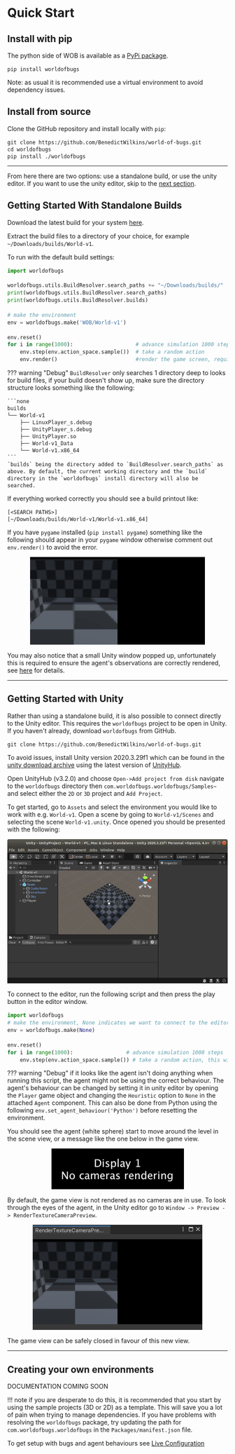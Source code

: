 # Quick Start

## Install with pip

The python side of WOB is available as a [PyPi package](https://pypi.org/project/worldofbugs/).

```
pip install worldofbugs
```

Note: as usual it is recommended use a virtual environment to avoid dependency issues.

## Install from source

Clone the GitHub repository and install locally with `pip`:

```
git clone https://github.com/BenedictWilkins/world-of-bugs.git
cd worldofbugs
pip install ./worldofbugs
```

---------------------

From here there are two options: use a standalone build, or use the unity editor. If you want to use the unity editor, skip to the [next section](#getting-started-with-unity).

## Getting Started With Standalone Builds

Download the latest build for your system [here](https://github.com/BenedictWilkins/world-of-bugs/releases).

Extract the build files to a directory of your choice, for example `~/Downloads/builds/World-v1`.

To run with the default build settings:

```python
import worldofbugs

worldofbugs.utils.BuildResolver.search_paths += "~/Downloads/builds/"   # add downloaded/builds to path
print(worldofbugs.utils.BuildResolver.search_paths)                     # list all search paths
print(worldofbugs.utils.BuildResolver.builds)                           # list all avaliable environments

# make the environment
env = worldofbugs.make('WOB/World-v1')

env.reset()
for i in range(1000):                    # advance simulation 1000 steps
    env.step(env.action_space.sample())  # take a random action
    env.render()                         #render the game screen, requires pygame installation
```

??? warning "Debug"
    `BuildResolver` only searches 1 directory deep to looks for build files, if your build doesn't show up, make sure the directory structure looks something like the following:

    ```none
    builds
    └── World-v1
        ├── LinuxPlayer_s.debug
        ├── UnityPlayer_s.debug
        ├── UnityPlayer.so
        ├── World-v1_Data
        └── World-v1.x86_64
    ```
    `builds` being the directory added to `BuildResolver.search_paths` as above. By default, the current working directory and the `build` directory in the `worldofbugs` install directory will also be searched.

If everything worked correctly you should see a build printout like:

```
[<SEARCH PATHS>]
[~/Downloads/builds/World-v1/World-v1.x86_64]
```

If you have `pygame` installed (`pip install pygame`) something like the following should appear in your `pygame` window otherwise comment out `env.render()` to avoid the error.

<img src="../imgs/pygame-example.gif" style="display:block; margin-left:auto; margin-right:auto; margin-bottom:1rem;">

You may also notice that a small Unity window popped up, unfortunately this is required to ensure the agent's observations are correctly rendered, see [here](https://answers.unity.com/questions/1672109/native-texture-pointer-returns-0-in-headless-build.html) for details.

-----------

## Getting Started with Unity

Rather than using a standalone build, it is also possible to connect directly to the Unity editor. This requires the `worldofbugs` project to be open in Unity. If you haven't already, download `worldofbugs` from GitHub.

```
git clone https://github.com/BenedictWilkins/world-of-bugs.git
```

To avoid issues, install Unity version 2020.3.29f1 which can be found in the [unity download archive](https://unity3d.com/get-unity/download/archive) using the latest version of [UnityHub](https://unity3d.com/get-unity/download).

Open UnityHub (v3.2.0) and choose `Open->Add project from disk` navigate to the `worldofbugs` directory then `com.worldofbugs.worldofbugs/Samples~` and select either the `2D` or `3D` project and `Add Project`.

To get started, go to `Assets` and select the environment you would like to work with e.g. `World-v1`. Open a scene by going to `World-v1/Scenes` and selecting the scene `World-v1.unity`. Once opened you should be presented with the following:

<img src="../imgs/UnityLanding.png" style="display:block; margin-left:auto; margin-right:auto; margin-bottom:1rem;">

To connect to the editor, run the following script and then press the play button in the editor window.

```python
import worldofbugs
# make the environment, None indicates we want to connect to the editor
env = worldofbugs.make(None)

env.reset()
for i in range(1000):                 # advance simulation 1000 steps
    env.step(env.action_space.sample()) # take a random action, this will happen in the editor
```

??? warning "Debug"
    if it looks like the agent isn't doing anything when running this script, the agent might not be using the correct behaviour. The agent's behaviour can be changed by setting it in unity editor by opening the `Player` game object and changing the `Heuristic` option to `None` in the attached `Agent` component. This can also be done from Python using the following `env.set_agent_behaviour('Python')` before resetting the environment.

You should see the agent (white sphere) start to move around the level in the scene view, or a message like the one below in the game view.

<img src="../imgs/NoCamerasRendering.png" style="display:block; margin-left:auto; margin-right:auto; margin-bottom:1rem;">

By default, the game view is not rendered as no cameras are in use. To look through the eyes of the agent, in the Unity editor go to `Window -> Preview -> RenderTextureCameraPreview`.

<img src="../imgs/RenderTextureCameraPreview.png" style="display:block; margin-left:auto; margin-right:auto; margin-bottom:1rem;">

The game view can be safely closed in favour of this new view.

-----------

## Creating your own environments

DOCUMENTATION COMING SOON

!!! note
    if you are desperate to do this, it is recommended that you start by using the sample projects (3D or 2D) as a template. This will save you a lot of pain when trying to manage dependencies. If you have problems with resolving the `worldofbugs` package, try updating the path for `com.worldofbugs.worldofbugs` in the `Packages/manifest.json` file.


To get setup with bugs and agent behaviours see [Live Configuration](./Live%20Configuration/index.md)
